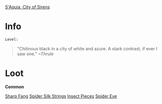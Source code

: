 <!-- TITLE: An Ebon Arachnid -->

[S'Aquia, City of Sirens](saquia)

# Info

```perl
Level: 
```
> "Chitinous black in a city of white and azure.  A stark contrast, if ever I saw one."
> *~Thrule*


# Loot

**Common**

[Sharp Fang](sharp-fang)
[Spider Silk Strings](spider-silk-strings)
[Insect Pieces](insect-pieces)
[Spider Eye](spider-eye)